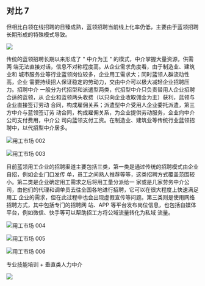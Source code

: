 ## 对比 7

但相比白领在线招聘的日臻成熟，蓝领招聘当前线上化率仍低，主要由于蓝领招聘 长期形成的特殊模式导致。

![](https://r-w.oss-cn-shanghai.aliyuncs.com/uPic/%E7%94%A8%E5%B7%A5%E5%B8%82%E5%9C%BA_001.png?x-oss-process=image/auto-orient,1/quality,q_80/format,webp)

传统的蓝领招聘长期以来形成了 " 中介为王 " 的模式，中介掌握大量资源，供需两 端无法直接对话，信息不对称程度高。从企业需求角度看，由于制造业、建筑业和 城市服务业等行业蓝领岗位较多，企业用工需求大；同时蓝领人群流动性高，企业 需要持续招人保证稳定的劳动力，交由中介可以极大减轻企业招聘压力。招聘中介 一般分为代招型和派遣型两类，代招型中介只负责替用人企业招聘合适的蓝领，从 企业和蓝领两头收费（以只向企业收取佣金为主）获利，蓝领与企业直接签订劳动 合同，构成雇佣关系；派遣型中介受用人企业委托派遣，第三方中介与蓝领签订劳 动合同，构成雇佣关系，为企业提供劳动服务，企业向中介公司支付费用，中介公 司向蓝领支付工资。在制造业、建筑业等传统行业蓝领招聘中，以代招型中介居多。

![用工市场 002](https://r-w.oss-cn-shanghai.aliyuncs.com/uPic/%E7%94%A8%E5%B7%A5%E5%B8%82%E5%9C%BA_002%7B.suffix%7D)

![用工市场 003](https://r-w.oss-cn-shanghai.aliyuncs.com/uPic/%E7%94%A8%E5%B7%A5%E5%B8%82%E5%9C%BA_003%7B.suffix%7D)

⽬前蓝领⽤⼯企业的招聘渠道主要包括三类，第⼀类是通过传统的招聘模式由企业⾃招，例如企业⻔⼝发传 单，员⼯之间熟⼈推荐等等，这类招聘⽅式覆盖范围较⼩。第⼆类是企业确定⽤⼯需求之后将⽤⼯量分派给⼀ 家或是⼏家劳务中介公司，由他们的代理和调单员去往全国各地进⾏招聘，它可以在很⼤程度上快速满⾜⽤⼯ 企业的需求，但在此过程中也会出现虚假宣传等问题。第三类则是使⽤⽹络招聘⽅式，其中包括专⻔的招聘⽹ 站、APP 等平台发布岗位信息，也包括⾃媒体平台，例如微信、快⼿等可以帮助招⼯⽅将公域流量转化为私域 流量。

![用工市场 004](https://r-w.oss-cn-shanghai.aliyuncs.com/uPic/%E7%94%A8%E5%B7%A5%E5%B8%82%E5%9C%BA_004%7B.suffix%7D)

![用工市场 005](https://r-w.oss-cn-shanghai.aliyuncs.com/uPic/%E7%94%A8%E5%B7%A5%E5%B8%82%E5%9C%BA_005%7B.suffix%7D)

![用工市场 006](https://r-w.oss-cn-shanghai.aliyuncs.com/uPic/%E7%94%A8%E5%B7%A5%E5%B8%82%E5%9C%BA_006%7B.suffix%7D)

专业技能培训 + 垂直类人力中介

![](https://r-w.oss-cn-shanghai.aliyuncs.com/uPic/%E7%94%A8%E5%B7%A5%E5%B8%82%E5%9C%BA_001.png)
